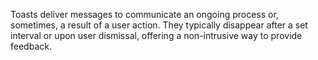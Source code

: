 Toasts deliver messages to communicate an ongoing process or, sometimes, a result of a user action. They typically disappear after a set interval or upon user dismissal, offering a non-intrusive way to provide feedback.